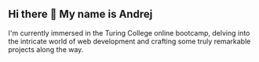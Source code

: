## Hi there 👋 My name is Andrej

I'm currently immersed in the Turing College online bootcamp, delving into the intricate world of web development and crafting some truly remarkable projects along the way.

<!--
**andrejcode/andrejcode** is a ✨ _special_ ✨ repository because its `README.md` (this file) appears on your GitHub profile.

Here are some ideas to get you started:

- 🔭 I’m currently working on ...
- 🌱 I’m currently learning ...
- 👯 I’m looking to collaborate on ...
- 🤔 I’m looking for help with ...
- 💬 Ask me about ...
- 📫 How to reach me: ...
- 😄 Pronouns: ...
- ⚡ Fun fact: ...
-->
